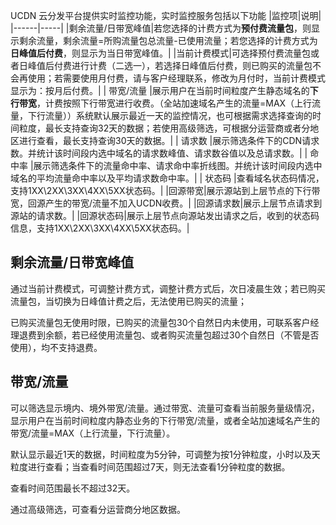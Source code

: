 UCDN 云分发平台提供实时监控功能，实时监控服务包括以下功能
|监控项|说明|
|------|-----|
|剩余流量/日带宽峰值|若您选择的计费方式为<strong>预付费流量包</strong>，则显示剩余流量，剩余流量=所购流量包总流量-已使用流量；</b>若您选择的计费方式为<strong>日峰值后付费</strong>，则显示为当日带宽峰值。|
|当前计费模式|可选择预付费流量包或者日峰值后付费进行计费（二选一），若选择日峰值后付费，则已购买的流量包不会再使用；若需要使用月付费，请与客户经理联系，修改为月付时，当前计费模式显示为：按月后付费。|
| 带宽/流量  |展示用户在当前时间粒度产生静态域名的<strong>下行带宽</strong>，计费按照下行带宽进行收费。（全站加速域名产生的流量=MAX（上行流量，下行流量））</b>系统默认展示最近一天的监控情况，也可根据需求选择查询的时间粒度，最长支持查询32天的数据；</b>若使用高级筛选，可根据分运营商或者分地区进行查看，最长支持查询30天的数据。|
|  请求数   |展示筛选条件下的CDN请求数。并统计该时间段内选中域名的请求数峰值、请求数谷值以及总请求数。|
|   命中率   |展示筛选条件下的流量命中率、请求命中率折线图。并统计该时间段内选中域名的平均流量命中率以及平均请求数命中率。|
|  状态码   |查看域名状态码情况，支持1XX\2XX\3XX\4XX\5XX状态码。|
|回源带宽|展示源站到上层节点的下行带宽，回源产生的带宽/流量不加入UCDN收费。|
|回源请求数|展示上层节点请求到源站的请求数。|
|回源状态码|展示上层节点向源站发出请求之后，收到的状态码信息，支持1XX\2XX\3XX\4XX\5XX状态码。|

## 剩余流量/日带宽峰值

通过当前计费模式，可调整计费方式，调整计费方式后，次日凌晨生效；若已购买流量包，当切换为日峰值计费之后，无法使用已购买的流量；

已购买流量包无使用时限，已购买的流量包30个自然日内未使用，可联系客户经理退费到余额，若已经使用流量包、或者购买流量包超过30个自然日（不管是否使用），均不支持退费。

## 带宽/流量

可以筛选显示境内、境外带宽/流量。通过带宽、流量可查看当前服务量级情况，显示用户在当前时间粒度内静态业务的下行带宽/流量，或者全站加速域名产生的带宽/流量=MAX（上行流量，下行流量）。

默认显示最近1天的数据，时间粒度为5分钟，可调整为按1分钟粒度，小时以及天粒度进行查看；当查看时间范围超过7天，则无法查看1分钟粒度的数据。

查看时间范围最长不超过32天。

通过高级筛选，可查看分运营商分地区数据。
